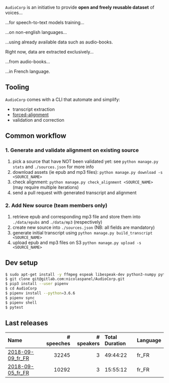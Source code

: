 `AudioCorp` is an initiative to provide **open and freely reusable dataset** of voices… 

…for speech-to-text models training… 

…on non-english languages… 

…using already available data such as audio-books.
 


Right now, data are extracted exclusively… 

…from audio-books…

…in French language. 



## Tooling

`AudioCorp`  comes with a CLI that automate and simplify:
 - transcript extraction
 - [forced-alignment](https://github.com/pettarin/forced-alignment-tools#definition-of-forced-alignment)
 - validation and correction



## Common workflow

### 1. Generate and validate alignment on existing source

1. pick a source that have NOT been validated yet: see `python manage.py stats` and `./sources.json` for more info
2. download assets (ie epub and mp3 files): `python manage.py download -s <SOURCE_NAME>`
3. check alignment: `python manage.py check_alignment <SOURCE_NAME>` (may require multiple iterations)
4. send a pull request with generated transcript and alignment

### 2. Add New source (team members only)

1. retrieve epub and corresponding mp3 file and store them into `./data/epubs` and `./data/mp3` (respectively)
2. create new source into `./sources.json` (NB: all fields are mandatory)
3. generate initial transcript using `python manage.py build_transcript <SOURCE_NAME>`
4. upload epub and mp3 files on S3 `python manage.py upload -s <SOURCE_NAME>` 


## Dev setup 

```sh
$ sudo apt-get install -y ffmpeg espeak libespeak-dev python3-numpy python-numpy libncurses-dev libncursesw5-dev sox libsqlite3-dev
$ git clone git@gitlab.com:nicolaspanel/AudioCorp.git
$ pip3 install --user pipenv
$ cd AudioCorp
$ pipenv install --python=3.6.6
$ pipenv sync
$ pipenv shell
$ pytest
```


## Last releases

| Name                                                                                               |   # speeches |   # speakers | Total Duration   | Language   |
|:---------------------------------------------------------------------------------------------------|-------------:|-------------:|:-----------------|:-----------|
| [2018-09-09_fr_FR](https://s3.eu-west-3.amazonaws.com/audiocorp/releases/2018-09-09_fr_FR.zip)     |        32245 |            3 | 49:44:22  | fr_FR      |
| [2018-09-05_fr_FR](https://s3.eu-west-3.amazonaws.com/audiocorp/releases/2018-09-05_fr_FR.zip)     |        10292 |            3 | 15:55:12         | fr_FR      |
